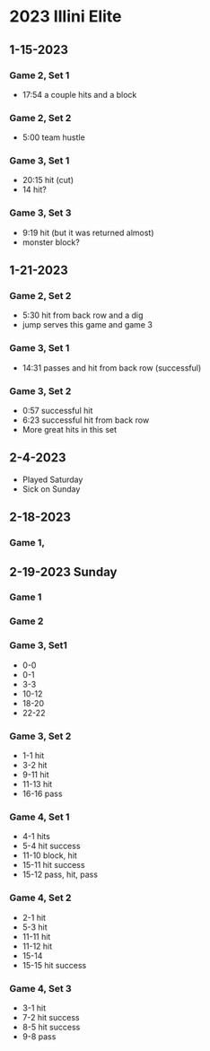 # 2023 Illini Elite

## 1-15-2023 
### Game 2, Set 1
- 17:54 a couple hits and a block

### Game 2, Set 2
- 5:00 team hustle

### Game 3, Set 1
- 20:15 hit (cut)
- 14 hit?

### Game 3, Set 3
- 9:19 hit (but it was returned almost)
- monster block?

## 1-21-2023
### Game 2, Set 2
- 5:30 hit from back row and a dig
- jump serves this game and game 3

### Game 3, Set 1
- 14:31 passes and hit from back row (successful)

### Game 3, Set 2
- 0:57 successful hit
- 6:23 successful hit from back row
- More great hits in this set

## 2-4-2023
- Played Saturday
- Sick on Sunday

## 2-18-2023
### Game 1, 

## 2-19-2023 Sunday
### Game 1
### Game 2
### Game 3, Set1
- 0-0
- 0-1
- 3-3
- 10-12
- 18-20
- 22-22

### Game 3, Set 2
- 1-1 hit
- 3-2 hit
- 9-11 hit
- 11-13 hit
- 16-16 pass

### Game 4, Set 1
- 4-1 hits
- 5-4 hit success
- 11-10 block, hit
- 15-11 hit success
- 15-12 pass, hit, pass

### Game 4, Set 2
- 2-1 hit
- 5-3 hit
- 11-11 hit
- 11-12 hit
- 15-14
- 15-15 hit success

### Game 4, Set 3
- 3-1 hit
- 7-2 hit success
- 8-5 hit success
- 9-8 pass
